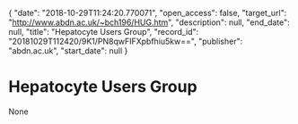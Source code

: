 {
  "date": "2018-10-29T11:24:20.770071", 
  "open_access": false, 
  "target_url": "http://www.abdn.ac.uk/~bch196/HUG.htm", 
  "description": null, 
  "end_date": null, 
  "title": "Hepatocyte Users Group", 
  "record_id": "20181029T112420/9K1/PN8qwFIFXpbfhiu5kw==", 
  "publisher": "abdn.ac.uk", 
  "start_date": null
}

# Hepatocyte Users Group

None